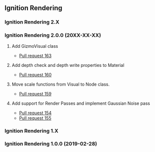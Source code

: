 ## Ignition Rendering

### Ignition Rendering 2.X

### Ignition Rendering 2.0.0 (20XX-XX-XX)

1. Add GizmoVisual class
    * [Pull request 163](https://bitbucket.org/ignitionrobotics/ign-rendering/pull-requests/163)

1. Add depth check and depth write properties to Material
    * [Pull request 160](https://bitbucket.org/ignitionrobotics/ign-rendering/pull-requests/160)

1. Move scale functions from Visual to Node class.
    * [Pull request 159](https://bitbucket.org/ignitionrobotics/ign-rendering/pull-requests/159)

1. Add support for Render Passes and implement Gaussian Noise pass
    * [Pull request 154](https://bitbucket.org/ignitionrobotics/ign-rendering/pull-requests/154)
    * [Pull request 155](https://bitbucket.org/ignitionrobotics/ign-rendering/pull-requests/155)

### Ignition Rendering 1.X

### Ignition Rendering 1.0.0 (2019-02-28)
